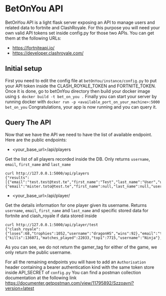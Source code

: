 # BetOnYou API

BetOnYou API is a light flask server exposing an API to manage users and related data to fortnite and ClashRoyale. For this purpose you will need your own valid API tokens set inside config.py for those two APIs.
You can get them at the following URLs:
* https://fortniteapi.io/
* https://developer.clashroyale.com/

## Initial setup

First you need to edit the config file at `betOnYou/instance/config.py` to put your API token inside the CLASH_ROYALE_TOKEN and FORTNITE_TOKEN.
Once it is done, go to betOnYou directory then build your docker image using `$ docker build -t bet_on_you .`
Finally you can start your server by running docker with `docker run -p <available_port_on_your_machine>:5000 bet_on_you`
Congratulations, your app is now running and you can query it.

## Query The API

Now that we have the API we need to have the list of available endpoint.
Here are the public endpoints:

* <your_base_url>/api/players

Get the list of all players recorded inside the DB. Only returns `username`, `email`, `first_name` and `last_name`
```
curl http://127.0.0.1:5000/api/players
{"results":[{"email":"test.test@test.te","first_name":"Test","last_name":"User","username":"test"},{"email":"mister.toto@test.te","first_name":null,"last_name":null,"username":"mister_toto"}]}
```

* <your_base_url>/api/player/<username>

Get the details information for one player given its username. Returns `username`, `email`, `first_name` and `last_name` and specific stored data for fortnite and clash_royale if data stored inside 
```
curl http://127.0.0.1:5000/api/player/test
{"clash_royale":{"loses":68,"trophies":1052,"username":"dragonHS","wins":92},"email":"test.test@test.te","first_name":"Test","fortnite":{"kills":136071,"matches_played":22033,"top1":7715,"username":"Ninja"},"last_name":"Tester","username":"test"}
```
As you can see, we do not return the gamer_tag for either of the game, we only return the public username.

For all the remaining endpoints you will have to add an `Authorisation` header containing a bearer authentication kind with the same token store inside API_SECRET of `config.py`
You can find a postman collection documentation at the following link https://documenter.getpostman.com/view/11795892/Szzoavni?version=latest
